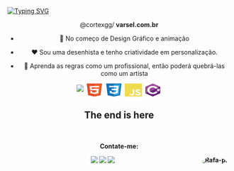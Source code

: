 <a href="https://git.io/typing-svg"><img src="https://readme-typing-svg.herokuapp.com?color=F78000&lines=Ol%C3%A1%2C+meu+nome+%C3%A9+Larissa.;Contate-me+nas+redes+sociais" alt="Typing SVG" /></a>
<center>
 <div
- 💼 CEO & Manager at <b>@cortexgg</b>/ <b>varsel.com.br</b>

- 💫 No começo de Design Gráfico e animação

- ❤️ Sou uma desenhista e tenho criatividade em personalização.

- 💬 Aprenda as regras como um profissional, então poderá quebrá-las como um artista
</div>
<div
<center>
<img <center src="https://media.discordapp.net/attachments/735897430452862997/1005438267937796096/60_Sem_Titulo_20220806083202-removebg-preview.png">
<img align="center" alt="Rafa-HTML" height="30" width="40" src="https://raw.githubusercontent.com/devicons/devicon/master/icons/html5/html5-original.svg"> 
<img align="center" alt="Rafa-CSS" height="30" width="40" src="https://raw.githubusercontent.com/devicons/devicon/master/icons/css3/css3-original.svg">
<img align="center" alt="Rafa-Js" height="30" width="40" src="https://raw.githubusercontent.com/devicons/devicon/master/icons/javascript/javascript-plain.svg">
<img align="center" alt="Rafa-Csharp" height="30" width="40" src="https://raw.githubusercontent.com/devicons/devicon/master/icons/csharp/csharp-original.svg">
</div>
<h2 align="center">The end is here </h2> 
 
<p>
 </br>
<b> <p> Contate-me: 
<div
<center <a href="https://contato.hoyauble@gmail.com"><img src="https://img.shields.io/badge/Gmail-D14836?style=for-the-badge&logo=gmail&logoColor=white" target="_blank"> </a>
<img align="right" alt="Rafa-pic" height="150" style="border-radius:50px;" src="https://media.discordapp.net/attachments/735897430452862997/1005452456852996156/1322863_jPyXZJKz.png">
<a href="https://instagram.com/lari8br" target="_blank"><img src="https://img.shields.io/badge/-Instagram-%23E4405F?style=for-the-badge&logo=instagram&logoColor=black" target="_blank"></a> 	<a 
<a href="https://varsel.com.br.com/" target=_black"><img src="https://img.shields.io/badge/website-000000?style=for-the-badge&logo=About.me&logoColor=orange" target="_blank"></a>
</div>
